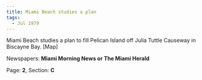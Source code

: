 ```yaml
---  
title: Miami Beach studies a plan  
tags:  
  - Jul 1979  
---  
```

  
Miami Beach studies a plan to fill Pelican Island off Julia Tuttle Causeway in Biscayne Bay. [Map]  
  
Newspapers: **Miami Morning News or The Miami Herald**  
  
Page: **2**, Section: **C** 
